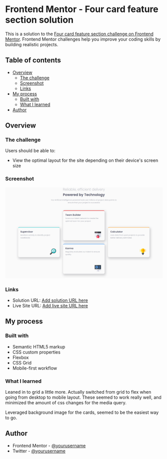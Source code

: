 # Frontend Mentor - Four card feature section solution

This is a solution to the [Four card feature section challenge on Frontend Mentor](https://www.frontendmentor.io/challenges/four-card-feature-section-weK1eFYK). Frontend Mentor challenges help you improve your coding skills by building realistic projects. 

## Table of contents

- [Overview](#overview)
  - [The challenge](#the-challenge)
  - [Screenshot](#screenshot)
  - [Links](#links)
- [My process](#my-process)
  - [Built with](#built-with)
  - [What I learned](#what-i-learned)
- [Author](#author)

## Overview

### The challenge

Users should be able to:

- View the optimal layout for the site depending on their device's screen size

### Screenshot

![](./screens/screen.png)

### Links

- Solution URL: [Add solution URL here](https://github.com/spotted76/mentor-four-cards)
- Live Site URL: [Add live site URL here](https://spotted76.github.io/four-cards/)

## My process

### Built with

- Semantic HTML5 markup
- CSS custom properties
- Flexbox
- CSS Grid
- Mobile-first workflow

### What I learned

Leaned in to grid a little more.  Actually switched from grid to flex when going from desktop to mobile layout.  These seemed to work really well, and minimized the amount of css changes for the media query.

Leveraged background image for the cards, seemed to be the easiest way to go.

## Author

- Frontend Mentor - [@yourusername](https://www.frontendmentor.io/profile/spotted76)
- Twitter - [@yourusername](https://www.twitter.com/spotted)
